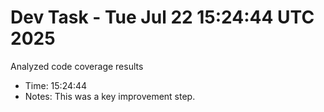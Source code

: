 # Dev Task - Tue Jul 22 15:24:44 UTC 2025
Analyzed code coverage results
- Time: 15:24:44
- Notes: This was a key improvement step.

